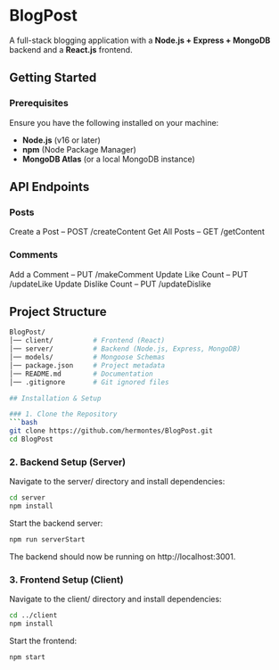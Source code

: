 # BlogPost

A full-stack blogging application with a **Node.js + Express + MongoDB** backend and a **React.js** frontend.

## Getting Started

### Prerequisites  
Ensure you have the following installed on your machine:  
- **Node.js** (v16 or later)  
- **npm** (Node Package Manager)  
- **MongoDB Atlas** (or a local MongoDB instance)  

## API Endpoints
### Posts
Create a Post – POST /createContent
Get All Posts – GET /getContent
### Comments
Add a Comment – PUT /makeComment
Update Like Count – PUT /updateLike
Update Dislike Count – PUT /updateDislike

## Project Structure

```bash
BlogPost/
│── client/          # Frontend (React)
│── server/          # Backend (Node.js, Express, MongoDB)
│── models/          # Mongoose Schemas
│── package.json     # Project metadata
│── README.md        # Documentation
│── .gitignore       # Git ignored files

## Installation & Setup  

### 1. Clone the Repository  
```bash
git clone https://github.com/hermontes/BlogPost.git
cd BlogPost
```

### 2. Backend Setup (Server)
Navigate to the server/ directory and install dependencies:

```bash
cd server
npm install
```

Start the backend server:

```bash
npm run serverStart
```
The backend should now be running on http://localhost:3001.


### 3. Frontend Setup (Client)
Navigate to the client/ directory and install dependencies:

```bash
cd ../client
npm install
```

Start the frontend:

```bash
npm start
```


```
